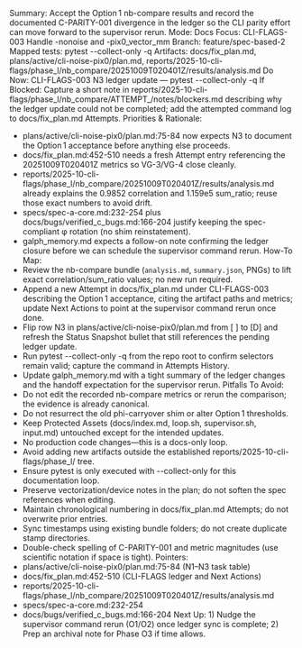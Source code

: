 Summary: Accept the Option 1 nb-compare results and record the documented C-PARITY-001 divergence in the ledger so the CLI parity effort can move forward to the supervisor rerun.
Mode: Docs
Focus: CLI-FLAGS-003 Handle -nonoise and -pix0_vector_mm
Branch: feature/spec-based-2
Mapped tests: pytest --collect-only -q
Artifacts: docs/fix_plan.md, plans/active/cli-noise-pix0/plan.md, reports/2025-10-cli-flags/phase_l/nb_compare/20251009T020401Z/results/analysis.md
Do Now: CLI-FLAGS-003 N3 ledger update — pytest --collect-only -q
If Blocked: Capture a short note in reports/2025-10-cli-flags/phase_l/nb_compare/ATTEMPT_<stamp>/notes/blockers.md describing why the ledger update could not be completed; add the attempted command log to docs/fix_plan.md Attempts.
Priorities & Rationale:
- plans/active/cli-noise-pix0/plan.md:75-84 now expects N3 to document the Option 1 acceptance before anything else proceeds.
- docs/fix_plan.md:452-510 needs a fresh Attempt entry referencing the 20251009T020401Z metrics so VG-3/VG-4 close cleanly.
- reports/2025-10-cli-flags/phase_l/nb_compare/20251009T020401Z/results/analysis.md already explains the 0.9852 correlation and 1.159e5 sum_ratio; reuse those exact numbers to avoid drift.
- specs/spec-a-core.md:232-254 plus docs/bugs/verified_c_bugs.md:166-204 justify keeping the spec-compliant φ rotation (no shim reinstatement).
- galph_memory.md expects a follow-on note confirming the ledger closure before we can schedule the supervisor command rerun.
How-To Map:
- Review the nb-compare bundle (`analysis.md`, `summary.json`, PNGs) to lift exact correlation/sum_ratio values; no new run required.
- Append a new Attempt in docs/fix_plan.md under CLI-FLAGS-003 describing the Option 1 acceptance, citing the artifact paths and metrics; update Next Actions to point at the supervisor command rerun once done.
- Flip row N3 in plans/active/cli-noise-pix0/plan.md from [ ] to [D] and refresh the Status Snapshot bullet that still references the pending ledger update.
- Run pytest --collect-only -q from the repo root to confirm selectors remain valid; capture the command in Attempts History.
- Update galph_memory.md with a tight summary of the ledger changes and the handoff expectation for the supervisor rerun.
Pitfalls To Avoid:
- Do not edit the recorded nb-compare metrics or rerun the comparison; the evidence is already canonical.
- Do not resurrect the old phi-carryover shim or alter Option 1 thresholds.
- Keep Protected Assets (docs/index.md, loop.sh, supervisor.sh, input.md) untouched except for the intended updates.
- No production code changes—this is a docs-only loop.
- Avoid adding new artifacts outside the established reports/2025-10-cli-flags/phase_l/ tree.
- Ensure pytest is only executed with --collect-only for this documentation loop.
- Preserve vectorization/device notes in the plan; do not soften the spec references when editing.
- Maintain chronological numbering in docs/fix_plan.md Attempts; do not overwrite prior entries.
- Sync timestamps using existing bundle folders; do not create duplicate stamp directories.
- Double-check spelling of C-PARITY-001 and metric magnitudes (use scientific notation if space is tight).
Pointers:
- plans/active/cli-noise-pix0/plan.md:75-84 (N1–N3 task table)
- docs/fix_plan.md:452-510 (CLI-FLAGS ledger and Next Actions)
- reports/2025-10-cli-flags/phase_l/nb_compare/20251009T020401Z/results/analysis.md
- specs/spec-a-core.md:232-254
- docs/bugs/verified_c_bugs.md:166-204
Next Up: 1) Nudge the supervisor command rerun (O1/O2) once ledger sync is complete; 2) Prep an archival note for Phase O3 if time allows.
